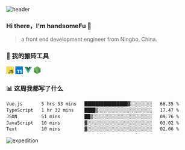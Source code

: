 ![header](https://raw.githubusercontent.com/fzq1998/fzq1998/master/header.png)

### Hi there，I'm handsomeFu 👋

> a front end development engineer from Ningbo, China.

### 🔧 我的搬砖工具
<code><img height="20" src="https://raw.githubusercontent.com/github/explore/80688e429a7d4ef2fca1e82350fe8e3517d3494d/topics/javascript/javascript.png" alt="javascript"></code>
<code><img height="20" src="https://raw.githubusercontent.com/github/explore/80688e429a7d4ef2fca1e82350fe8e3517d3494d/topics/typescript/typescript.png" alt="typescript"></code>
<code><img height="20" src="https://raw.githubusercontent.com/github/explore/80688e429a7d4ef2fca1e82350fe8e3517d3494d/topics/vue/vue.png" alt="vue"></code>
<code><img height="20" src="https://raw.githubusercontent.com/github/explore/80688e429a7d4ef2fca1e82350fe8e3517d3494d/topics/nodejs/nodejs.png" alt="nodejs"></code>



### 📊 这周我都写了什么
<!--START_SECTION:waka-->

```txt
Vue.js       5 hrs 53 mins   ████████████████▓░░░░░░░░   66.35 %
TypeScript   1 hr 32 mins    ████▒░░░░░░░░░░░░░░░░░░░░   17.47 %
JSON         51 mins         ██▒░░░░░░░░░░░░░░░░░░░░░░   09.76 %
JavaScript   16 mins         ▓░░░░░░░░░░░░░░░░░░░░░░░░   03.02 %
Text         10 mins         ▓░░░░░░░░░░░░░░░░░░░░░░░░   02.06 %
```

<!--END_SECTION:waka-->


![expedition](https://raw.githubusercontent.com/fzq1998/fzq1998/master/expedition.gif)

